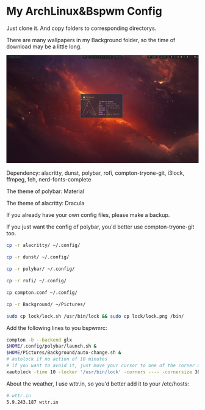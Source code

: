 # My ArchLinux&Bspwm Config

Just clone it. And copy folders to corresponding directorys.

There are many wallpapers in my Background folder, so the time of download may be a little long.

![1.png](shot/1.png)

Dependency: alacritty, dunst, polybar, rofi, compton-tryone-git, i3lock, ffmpeg, feh, nerd-fonts-complete

The theme of polybar: Material

The theme of alacritty: Dracula

If you already have your own config files, please make a backup.

If you just want the config of polybar, you'd better use compton-tryone-git too.

```bash
cp -r alacritty/ ~/.config/
```

```bash
cp -r dunst/ ~/.config/
```

```bash
cp -r polybar/ ~/.config/
```

```bash
cp -r rofi/ ~/.config/
```

```bash
cp compton.conf ~/.config/
```

```bash
cp -r Background/ ~/Pictures/
```

```bash
sudo cp lock/lock.sh /usr/bin/lock && sudo cp lock/lock.png /bin/
```

Add the following lines to you bspwmrc:

```bash
compton -b --backend glx
$HOME/.config/polybar/launch.sh &
$HOME/Pictures/Background/auto-change.sh &
# autolock if no action of 10 minutes
# if you want to avoid it, just move your cursor to one of the corner of screen
xautolock -time 10 -locker '/usr/bin/lock' -corners ---- -cornersize 30 &
```

About the weather, I use wttr.in, so you'd better add it to your /etc/hosts:

```bash
# wttr.in
5.9.243.187 wttr.in
```

